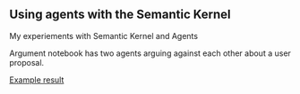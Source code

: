 ## Using agents with the Semantic Kernel

My experiements with Semantic Kernel and Agents

Argument notebook has two agents arguing against each other about a user proposal.

[Example result](https://github.com/mrochon/AgentsCognitiveSDK/blob/main/python_argument.md)